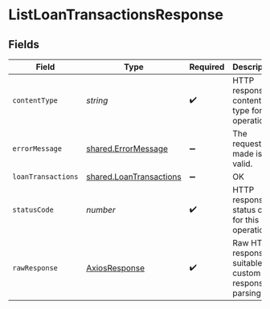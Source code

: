 # ListLoanTransactionsResponse


## Fields

| Field                                                                     | Type                                                                      | Required                                                                  | Description                                                               |
| ------------------------------------------------------------------------- | ------------------------------------------------------------------------- | ------------------------------------------------------------------------- | ------------------------------------------------------------------------- |
| `contentType`                                                             | *string*                                                                  | :heavy_check_mark:                                                        | HTTP response content type for this operation                             |
| `errorMessage`                                                            | [shared.ErrorMessage](../../../sdk/models/shared/errormessage.md)         | :heavy_minus_sign:                                                        | The request made is not valid.                                            |
| `loanTransactions`                                                        | [shared.LoanTransactions](../../../sdk/models/shared/loantransactions.md) | :heavy_minus_sign:                                                        | OK                                                                        |
| `statusCode`                                                              | *number*                                                                  | :heavy_check_mark:                                                        | HTTP response status code for this operation                              |
| `rawResponse`                                                             | [AxiosResponse](https://axios-http.com/docs/res_schema)                   | :heavy_check_mark:                                                        | Raw HTTP response; suitable for custom response parsing                   |